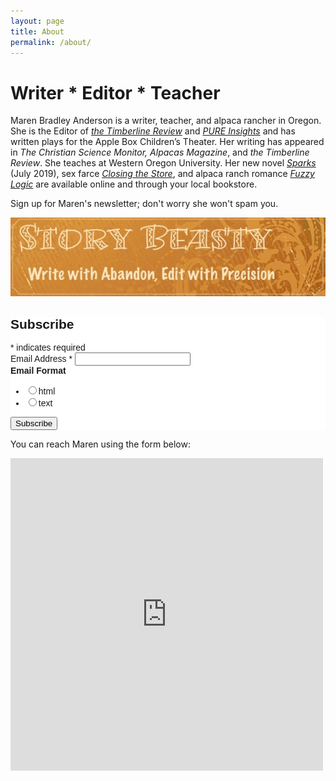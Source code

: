```yaml
---
layout: page
title: About
permalink: /about/
---
```


# Writer * Editor * Teacher

Maren Bradley Anderson is a writer, teacher, and alpaca rancher in Oregon. She is the Editor of [_the Timberline Review_](http://timberlinereview.com/) and [_PURE Insights_](http://www.wou.edu/pure/insights-academic-journal/) and has written plays for the Apple Box Children’s Theater. Her writing has appeared in _The Christian Science Monitor, Alpacas Magazine_, and _the Timberline Review_. She teaches at Western Oregon University. Her new novel [_Sparks_](/books/sparks) (July 2019), sex farce [_Closing the Store_](/books/closing_the_store), and alpaca ranch romance [_Fuzzy Logic_](/books/fuzzy) are available online and through your local bookstore.

Sign up for Maren's newsletter; don't worry she won't spam you.

 ![alt text](/img/Story_Beasty.jpg "Story Beasty")

<!-- Begin Mailchimp Signup Form -->
<link href="//cdn-images.mailchimp.com/embedcode/classic-10_7.css" rel="stylesheet" type="text/css">
<style type="text/css">
	#mc_embed_signup{background:#fff; clear:left; font:14px Helvetica,Arial,sans-serif; }
	/* Add your own Mailchimp form style overrides in your site stylesheet or in this style block.
	   We recommend moving this block and the preceding CSS link to the HEAD of your HTML file. */
</style>
<div id="mc_embed_signup">
<form action="https://marens.us2.list-manage.com/subscribe/post?u=161bf3c9d788608eae9d08486&amp;id=72b3174048" method="post" id="mc-embedded-subscribe-form" name="mc-embedded-subscribe-form" class="validate" target="_blank" novalidate>
    <div id="mc_embed_signup_scroll">
	<h2>Subscribe</h2>
<div class="indicates-required"><span class="asterisk">*</span> indicates required</div>
<div class="mc-field-group">
	<label for="mce-EMAIL">Email Address  <span class="asterisk">*</span>
</label>
	<input type="email" value="" name="EMAIL" class="required email" id="mce-EMAIL">
</div>
<div class="mc-field-group input-group">
    <strong>Email Format </strong>
    <ul><li><input type="radio" value="html" name="EMAILTYPE" id="mce-EMAILTYPE-0"><label for="mce-EMAILTYPE-0">html</label></li>
<li><input type="radio" value="text" name="EMAILTYPE" id="mce-EMAILTYPE-1"><label for="mce-EMAILTYPE-1">text</label></li>
</ul>
</div>
	<div id="mce-responses" class="clear">
		<div class="response" id="mce-error-response" style="display:none"></div>
		<div class="response" id="mce-success-response" style="display:none"></div>
	</div>    <!-- real people should not fill this in and expect good things - do not remove this or risk form bot signups-->
    <div style="position: absolute; left: -5000px;" aria-hidden="true"><input type="text" name="b_161bf3c9d788608eae9d08486_72b3174048" tabindex="-1" value=""></div>
    <div class="clear"><input type="submit" value="Subscribe" name="subscribe" id="mc-embedded-subscribe" class="button"></div>
    </div>
</form>
</div>
<script type='text/javascript' src='//s3.amazonaws.com/downloads.mailchimp.com/js/mc-validate.js'></script><script type='text/javascript'>(function($) {window.fnames = new Array(); window.ftypes = new Array();fnames[0]='EMAIL';ftypes[0]='email';fnames[1]='FNAME';ftypes[1]='text';fnames[2]='LNAME';ftypes[2]='text';fnames[3]='MMERGE3';ftypes[3]='zip';}(jQuery));var $mcj = jQuery.noConflict(true);</script>
<!--End mc_embed_signup-->

You can reach Maren using the form below:

<iframe src="https://docs.google.com/forms/d/e/1FAIpQLScANErewJs1oc801UYUCsW6tiAtBu4-6jR44Eohv5mg-wbr1g/viewform?embedded=true" width="500" height="500" frameborder="0" marginheight="0" marginwidth="0">Loading...
</iframe>
